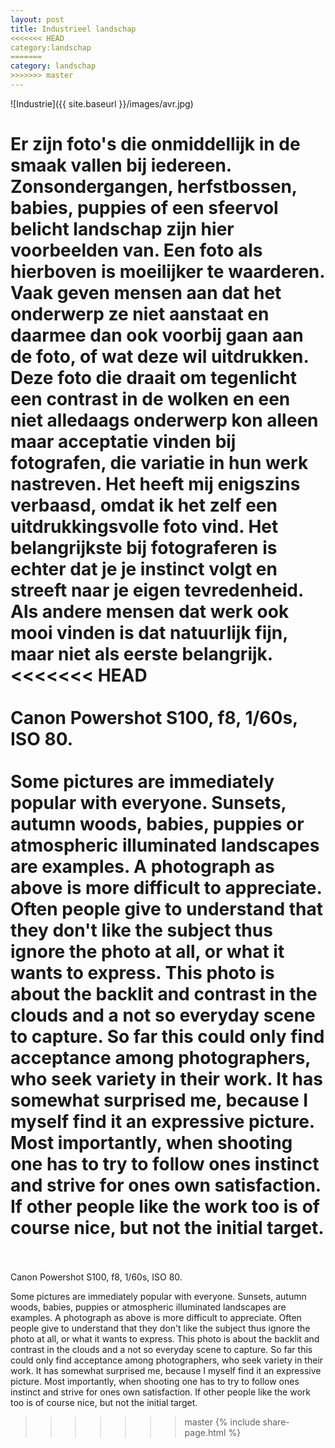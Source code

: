```yaml
---
layout: post
title: Industrieel landschap
<<<<<<< HEAD
category:landschap
=======
category: landschap
>>>>>>> master
---
```


![Industrie]({{ site.baseurl }}/images/avr.jpg)

Er zijn foto's die onmiddellijk in de smaak vallen bij iedereen. Zonsondergangen, herfstbossen, babies, puppies of een sfeervol belicht landschap zijn hier voorbeelden van. Een foto als hierboven is moeilijker te waarderen. Vaak geven mensen aan dat het onderwerp ze niet aanstaat en daarmee dan ook voorbij gaan aan de foto, of wat deze wil uitdrukken. Deze foto die draait om tegenlicht een contrast in de wolken en een niet alledaags onderwerp kon alleen maar acceptatie vinden bij fotografen, die variatie in hun werk nastreven. Het heeft mij enigszins verbaasd, omdat ik het zelf een uitdrukkingsvolle foto vind. Het belangrijkste bij fotograferen is echter dat je je instinct volgt en streeft naar je eigen tevredenheid. Als andere mensen dat werk ook mooi vinden is dat natuurlijk fijn, maar niet als eerste belangrijk.
<<<<<<< HEAD
<br><br>
Canon Powershot S100, f8, 1/60s, ISO 80.
<br><br>
Some pictures are immediately popular with everyone. Sunsets, autumn woods, babies, puppies or atmospheric illuminated landscapes are examples. A photograph as above is more difficult to appreciate. Often people give to understand that they don't like the subject thus ignore the photo at all, or what it wants to express. This photo is about the backlit and contrast in the clouds and a not so everyday scene to capture. So far this could only find acceptance among photographers, who seek variety in their work. It has somewhat surprised me, because I myself find it an expressive picture. Most importantly, when shooting one has to try to follow ones instinct and strive for ones own satisfaction. If other people like the work too is of course nice, but not the initial target.
<br><br>
=======

Canon Powershot S100, f8, 1/60s, ISO 80.

Some pictures are immediately popular with everyone. Sunsets, autumn woods, babies, puppies or atmospheric illuminated landscapes are examples. A photograph as above is more difficult to appreciate. Often people give to understand that they don't like the subject thus ignore the photo at all, or what it wants to express. This photo is about the backlit and contrast in the clouds and a not so everyday scene to capture. So far this could only find acceptance among photographers, who seek variety in their work. It has somewhat surprised me, because I myself find it an expressive picture. Most importantly, when shooting one has to try to follow ones instinct and strive for ones own satisfaction. If other people like the work too is of course nice, but not the initial target.

>>>>>>> master
{% include share-page.html %}
